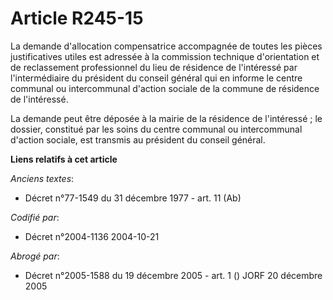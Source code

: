 # Article R245-15

La demande d'allocation compensatrice accompagnée de toutes les pièces justificatives utiles est adressée à la commission
technique d'orientation et de reclassement professionnel du lieu de résidence de l'intéressé par l'intermédiaire du président
du conseil général qui en informe le centre communal ou intercommunal d'action sociale de la commune de résidence de
l'intéressé.

La demande peut être déposée à la mairie de la résidence de l'intéressé ; le dossier, constitué par les soins du centre
communal ou intercommunal d'action sociale, est transmis au président du conseil général.

**Liens relatifs à cet article**

_Anciens textes_:

  - Décret n°77-1549 du 31 décembre 1977 - art. 11 (Ab)

_Codifié par_:

  - Décret n°2004-1136 2004-10-21

_Abrogé par_:

  - Décret n°2005-1588 du 19 décembre 2005 - art. 1 () JORF 20 décembre 2005
